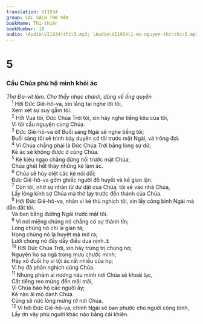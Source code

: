 ```yaml
---
translation: VI1934
group: CÁC SÁCH THƠ-VĂN
bookName: Thi-thiên 
bookNumber: 19
audio: \Audio\VI1934\thi\5.mp3; \Audio\VI1934\1-ms-nguyen-thi\thi\5.mp3
---
```


<div class="title"><h1>5</h1><h3>Cầu Chúa phù hộ mình khỏi ác</h3><i>Thơ Đa-vít làm. Cho thầy nhạc chánh, dùng về ống quyển</i></div>
<span class="verse thi_5_1"> <sup>1</sup> Hỡi Đức Giê-hô-va, xin lắng tai nghe lời tôi, <br/> Xem xét sự suy gẫm tôi. <br/></span>
<span class="verse thi_5_2"> <sup>2</sup> Hỡi Vua tôi, Đức Chúa Trời tôi, xin hãy nghe tiếng kêu của tôi, <br/> Vì tôi cầu nguyện cùng Chúa. <br/></span>
<span class="verse thi_5_3"> <sup>3</sup> Đức Giê-hô-va ôi! Buổi sáng Ngài sẽ nghe tiếng tôi; <br/> Buổi sáng tôi sẽ trình bày duyên cớ tôi trước mặt Ngài, và trông đợi. <br/></span>
<span class="verse thi_5_4"> <sup>4</sup> Vì Chúa chẳng phải là Đức Chúa Trời bằng lòng sự dữ; <br/> Kẻ ác sẽ không được ở cùng Chúa. <br/></span>
<span class="verse thi_5_5"> <sup>5</sup> Kẻ kiêu ngạo chẳng đứng nổi trước mặt Chúa; <br/> Chúa ghét hết thảy những kẻ làm ác. <br/></span>
<span class="verse thi_5_6"> <sup>6</sup> Chúa sẽ hủy diệt các kẻ nói dối; <br/> Đức Giê-hô-va gớm ghiếc người đổ huyết và kẻ gian lận. <br/></span>
<span class="verse thi_5_7"> <sup>7</sup> Còn tôi, nhờ sự nhân từ dư dật của Chúa, tôi sẽ vào nhà Chúa, <br/> Lấy lòng kính sợ Chúa mà thờ lạy trước đền thánh của Chúa. <br/></span>
<span class="verse thi_5_8"> <sup>8</sup> Hỡi Đức Giê-hô-va, nhân vì kẻ thù nghịch tôi, xin lấy công bình Ngài mà dẫn dắt tôi. <br/> Và ban bằng đường Ngài trước mặt tôi. <br/></span>
<span class="verse thi_5_9"> <sup>9</sup> Vì nơi miệng chúng nó chẳng có sự thành tín; <br/> Lòng chúng nó chỉ là gian tà; <br/> Họng chúng nó là huyệt mả mở ra; <br/> Lưỡi chúng nó đầy dẫy điều dua nịnh.<a data-toggle="tooltip" data-placement="bottom" title="Ro 3:13">⚓</a><br/></span>
<span class="verse thi_5_10"> <sup>10</sup> Hỡi Đức Chúa Trời, xin hãy trừng trị chúng nó; <br/> Nguyện họ sa ngã trong mưu chước mình; <br/> Hãy xô đuổi họ vì tội ác rất nhiều của họ; <br/> Vì họ đã phản nghịch cùng Chúa. <br/></span>
<span class="verse thi_5_11"> <sup>11</sup> Nhưng phàm ai nương náu mình nơi Chúa sẽ khoái lạc, <br/> Cất tiếng reo mừng đến mãi mãi, <br/> Vì Chúa bảo hộ các người ấy; <br/> Kẻ nào ái mộ danh Chúa <br/> Cũng sẽ nức lòng mừng rỡ nơi Chúa. <br/></span>
<span class="verse thi_5_12"> <sup>12</sup> Vì hỡi Đức Giê-hô-va, chính Ngài sẽ ban phước cho người công bình, <br/> Lấy ơn vây phủ người khác nào bằng cái khiên. <br/></span>
